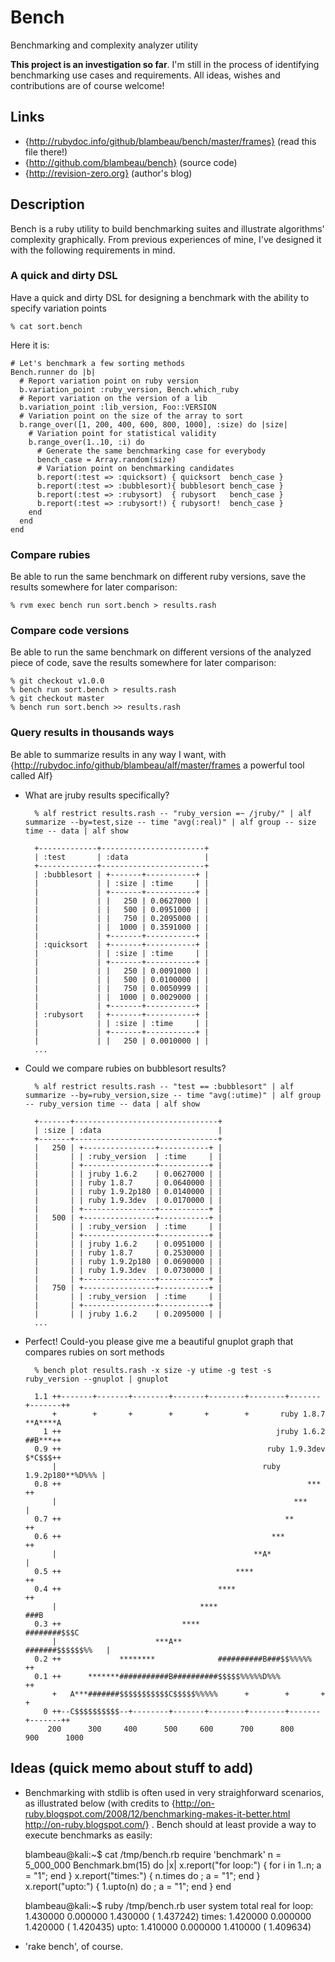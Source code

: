 # Bench

Benchmarking and complexity analyzer utility

**This project is an investigation so far**. I'm still in the process of 
identifying benchmarking use cases and requirements. All ideas, wishes and 
contributions are of course welcome! 

## Links

* {http://rubydoc.info/github/blambeau/bench/master/frames} (read this file there!)
* {http://github.com/blambeau/bench} (source code)
* {http://revision-zero.org} (author's blog)

## Description

Bench is a ruby utility to build benchmarking suites and illustrate algorithms' 
complexity graphically. From previous experiences of mine, I've designed it with
the following requirements in mind.

### A quick and dirty DSL

Have a quick and dirty DSL for designing a benchmark with the ability to specify 
variation points

    % cat sort.bench

Here it is:

    # Let's benchmark a few sorting methods
    Bench.runner do |b|
      # Report variation point on ruby version
      b.variation_point :ruby_version, Bench.which_ruby
      # Report variation on the version of a lib
      b.variation_point :lib_version, Foo::VERSION
      # Variation point on the size of the array to sort
      b.range_over([1, 200, 400, 600, 800, 1000], :size) do |size|
        # Variation point for statistical validity
        b.range_over(1..10, :i) do
          # Generate the same benchmarking case for everybody
          bench_case = Array.random(size)
          # Variation point on benchmarking candidates
          b.report(:test => :quicksort) { quicksort  bench_case }
          b.report(:test => :bubblesort){ bubblesort bench_case }
          b.report(:test => :rubysort)  { rubysort   bench_case }
          b.report(:test => :rubysort!) { rubysort!  bench_case }
        end
      end
    end

### Compare rubies

Be able to run the same benchmark on different ruby versions, save the results
somewhere for later comparison:
  
    % rvm exec bench run sort.bench > results.rash

### Compare code versions
      
Be able to run the same benchmark on different versions of the analyzed piece
of code, save the results somewhere for later comparison:
  
    % git checkout v1.0.0
    % bench run sort.bench > results.rash
    % git checkout master
    % bench run sort.bench >> results.rash

### Query results in thousands ways

Be able to summarize results in any way I want, with 
{http://rubydoc.info/github/blambeau/alf/master/frames a powerful tool called Alf}
  
* What are jruby results specifically?

        % alf restrict results.rash -- "ruby_version =~ /jruby/" | alf summarize --by=test,size -- time "avg(:real)" | alf group -- size time -- data | alf show
        
        +-------------+-----------------------+
        | :test       | :data                 |
        +-------------+-----------------------+
        | :bubblesort | +-------+-----------+ |
        |             | | :size | :time     | |
        |             | +-------+-----------+ |
        |             | |   250 | 0.0627000 | |
        |             | |   500 | 0.0951000 | |
        |             | |   750 | 0.2095000 | |
        |             | |  1000 | 0.3591000 | |
        |             | +-------+-----------+ |
        | :quicksort  | +-------+-----------+ |
        |             | | :size | :time     | |
        |             | +-------+-----------+ |
        |             | |   250 | 0.0091000 | |
        |             | |   500 | 0.0100000 | |
        |             | |   750 | 0.0050999 | |
        |             | |  1000 | 0.0029000 | |
        |             | +-------+-----------+ |
        | :rubysort   | +-------+-----------+ |
        |             | | :size | :time     | |
        |             | +-------+-----------+ |
        |             | |   250 | 0.0010000 | |
        ...
      
* Could we compare rubies on bubblesort results?

        % alf restrict results.rash -- "test == :bubblesort" | alf summarize --by=ruby_version,size -- time "avg(:utime)" | alf group -- ruby_version time -- data | alf show
        
        +-------+--------------------------------+
        | :size | :data                          |
        +-------+--------------------------------+
        |   250 | +----------------+-----------+ |
        |       | | :ruby_version  | :time     | |
        |       | +----------------+-----------+ |
        |       | | jruby 1.6.2    | 0.0627000 | |
        |       | | ruby 1.8.7     | 0.0640000 | |
        |       | | ruby 1.9.2p180 | 0.0140000 | |
        |       | | ruby 1.9.3dev  | 0.0170000 | |
        |       | +----------------+-----------+ |
        |   500 | +----------------+-----------+ |
        |       | | :ruby_version  | :time     | |
        |       | +----------------+-----------+ |
        |       | | jruby 1.6.2    | 0.0951000 | |
        |       | | ruby 1.8.7     | 0.2530000 | |
        |       | | ruby 1.9.2p180 | 0.0690000 | |
        |       | | ruby 1.9.3dev  | 0.0730000 | |
        |       | +----------------+-----------+ |
        |   750 | +----------------+-----------+ |
        |       | | :ruby_version  | :time     | |
        |       | +----------------+-----------+ |
        |       | | jruby 1.6.2    | 0.2095000 | |
        ...
      
* Perfect! Could-you please give me a beautiful gnuplot graph that compares rubies 
  on sort methods
  
        % bench plot results.rash -x size -y utime -g test -s ruby_version --gnuplot | gnuplot
        
        1.1 ++-------+-------+--------+-------+--------+--------+-------+-------++
            +        +       +        +       +        +       ruby 1.8.7 **A****A
          1 ++                                                jruby 1.6.2 ##B***++
        0.9 ++                                              ruby 1.9.3dev $*C$$$++
            |                                              ruby 1.9.2p180**%D%%% |
        0.8 ++                                                       ***        ++
            |                                                     ***            |
        0.7 ++                                                  **              ++
        0.6 ++                                               ***                ++
            |                                            **A*                    |
        0.5 ++                                       ****                       ++
        0.4 ++                                   ****                           ++
            |                                ****                             ###B
        0.3 ++                           ****                         ########$$$C
            |                      ***A**                      #######$$$$$$%%   |
        0.2 ++             ********              ##########B###$$%%%%%          ++
        0.1 ++      *******###########B##########$$$$$%%%%%D%%%                 ++
            +   A***#######$$$$$$$$$$$C$$$$$%%%%%      +        +       +        +
          0 ++--C$$$$$$$$$$--+--------+-------+--------+--------+-------+-------++
           200      300     400      500     600      700      800     900      1000
       
## Ideas (quick memo about stuff to add)

* Benchmarking with stdlib is often used in very straighforward scenarios, as 
  illustrated below (with credits to 
  {http://on-ruby.blogspot.com/2008/12/benchmarking-makes-it-better.html 
  http://on-ruby.blogspot.com/} . Bench should at least provide a way to execute 
  benchmarks as easily: 

    blambeau@kali:~$ cat /tmp/bench.rb 
    require 'benchmark'
    n = 5_000_000
    Benchmark.bm(15) do |x|
      x.report("for loop:")   { for i in 1..n; a = "1"; end }
      x.report("times:")      { n.times do   ; a = "1"; end }
      x.report("upto:")       { 1.upto(n) do ; a = "1"; end }
    end
    
    blambeau@kali:~$ ruby /tmp/bench.rb 
                         user     system      total        real
    for loop:        1.430000   0.000000   1.430000 (  1.437242)
    times:           1.420000   0.000000   1.420000 (  1.420435)
    upto:            1.410000   0.000000   1.410000 (  1.409634)

* 'rake bench', of course.

